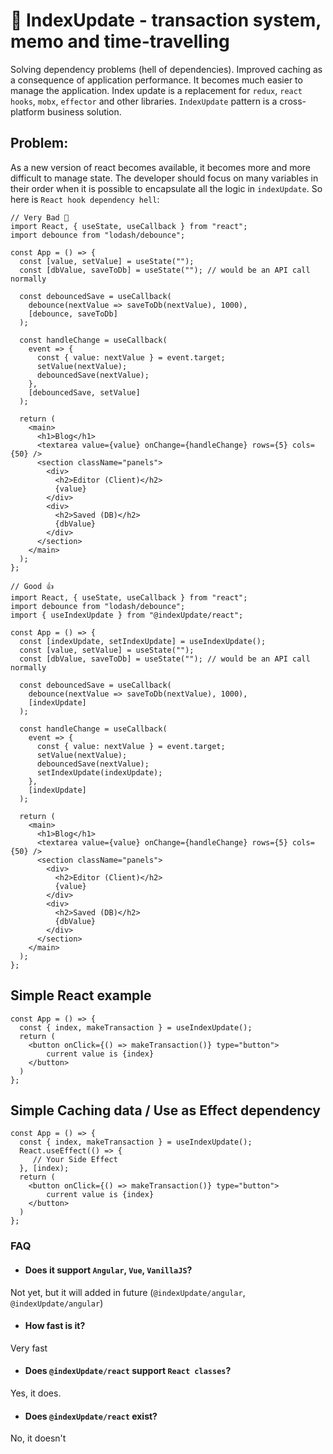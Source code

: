 # 🤞 IndexUpdate - transaction system, memo and time-travelling
Solving dependency problems (hell of dependencies). Improved caching as a consequence of application performance. It becomes much easier to manage the application. Index update is a replacement for `redux`, `react hooks`, `mobx`, `effector` and other libraries. `IndexUpdate` pattern is a cross-platform business solution.

## Problem: 
As a new version of react becomes available, it becomes more and more difficult to manage state. The developer should focus on many variables in their order when it is possible to encapsulate all the logic in `indexUpdate`. So here is `React hook dependency hell`:
```tsx
// Very Bad 📛
import React, { useState, useCallback } from "react";
import debounce from "lodash/debounce";

const App = () => {
  const [value, setValue] = useState("");
  const [dbValue, saveToDb] = useState(""); // would be an API call normally

  const debouncedSave = useCallback(
    debounce(nextValue => saveToDb(nextValue), 1000),
    [debounce, saveToDb]
  );

  const handleChange = useCallback(
    event => {
      const { value: nextValue } = event.target;
      setValue(nextValue);
      debouncedSave(nextValue);
    },
    [debouncedSave, setValue]
  );

  return (
    <main>
      <h1>Blog</h1>
      <textarea value={value} onChange={handleChange} rows={5} cols={50} />
      <section className="panels">
        <div>
          <h2>Editor (Client)</h2>
          {value}
        </div>
        <div>
          <h2>Saved (DB)</h2>
          {dbValue}
        </div>
      </section>
    </main>
  );
};
```

```tsx
// Good 👍
import React, { useState, useCallback } from "react";
import debounce from "lodash/debounce";
import { useIndexUpdate } from "@indexUpdate/react";

const App = () => {
  const [indexUpdate, setIndexUpdate] = useIndexUpdate();
  const [value, setValue] = useState("");
  const [dbValue, saveToDb] = useState(""); // would be an API call normally

  const debouncedSave = useCallback(
    debounce(nextValue => saveToDb(nextValue), 1000),
    [indexUpdate]
  );

  const handleChange = useCallback(
    event => {
      const { value: nextValue } = event.target;
      setValue(nextValue);
      debouncedSave(nextValue);
      setIndexUpdate(indexUpdate);
    },
    [indexUpdate]
  );

  return (
    <main>
      <h1>Blog</h1>
      <textarea value={value} onChange={handleChange} rows={5} cols={50} />
      <section className="panels">
        <div>
          <h2>Editor (Client)</h2>
          {value}
        </div>
        <div>
          <h2>Saved (DB)</h2>
          {dbValue}
        </div>
      </section>
    </main>
  );
};
```


## Simple React example
```tsx
const App = () => {
  const { index, makeTransaction } = useIndexUpdate();
  return (
    <button onClick={() => makeTransaction()} type="button">
        current value is {index}
    </button>
  )
};
```

## Simple Caching data / Use as Effect dependency
```tsx
const App = () => {
  const { index, makeTransaction } = useIndexUpdate();
  React.useEffect(() => { 
     // Your Side Effect
  }, [index);
  return (
    <button onClick={() => makeTransaction()} type="button">
        current value is {index}
    </button>
  )
};
```

### FAQ
- #### Does it support `Angular`, `Vue`, `VanillaJS`?
Not yet, but it will added in future (`@indexUpdate/angular`, `@indexUpdate/angular`)
- #### How fast is it? 
Very fast
- #### Does `@indexUpdate/react` support `React classes`?
Yes, it does.
- #### Does `@indexUpdate/react` exist? 
No, it doesn't

